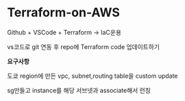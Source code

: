 # Terraform-on-AWS
Github + VSCode + Terraform → IaC운용

vs코드로 git 연동 후 repo에 Terraform code 업데이트하기


**요구사항**

도쿄 region에 만든 vpc, subnet,routing table을 custom update

sg만들고 instance를 해당 서브넷과 associate해서 런칭
